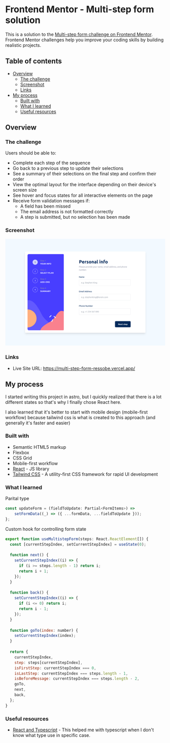 # Frontend Mentor - Multi-step form solution

This is a solution to the [Multi-step form challenge on Frontend Mentor](https://www.frontendmentor.io/challenges/multistep-form-YVAnSdqQBJ). Frontend Mentor challenges help you improve your coding skills by building realistic projects.

## Table of contents

- [Overview](#overview)
  - [The challenge](#the-challenge)
  - [Screenshot](#screenshot)
  - [Links](#links)
- [My process](#my-process)
  - [Built with](#built-with)
  - [What I learned](#what-i-learned)
  - [Useful resources](#useful-resources)

## Overview

### The challenge

Users should be able to:

- Complete each step of the sequence
- Go back to a previous step to update their selections
- See a summary of their selections on the final step and confirm their order
- View the optimal layout for the interface depending on their device's screen size
- See hover and focus states for all interactive elements on the page
- Receive form validation messages if:
  - A field has been missed
  - The email address is not formatted correctly
  - A step is submitted, but no selection has been made

### Screenshot

![](./screenshot.png)

### Links

- Live Site URL: https://multi-step-form-ressobe.vercel.app/

## My process

I started writing this project in astro, but I quickly realized that there is a lot different states so
that's why I finally chose React here.

I also learned that it's better to start with mobile design (mobile-first workflow) because tailwind css is what is created
to this approach (and generally it's faster and easier)

### Built with

- Semantic HTML5 markup
- Flexbox
- CSS Grid
- Mobile-first workflow
- [React](https://github.com/facebook/react) - JS library
- [Tailwind CSS](https://github.com/tailwindlabs/tailwindcss) - A utility-first CSS framework for rapid UI development

### What I learned

Parital type

```js
const updateForm = (fieldToUpdate: Partial<FormItems>) =>
    setFormData((_) => ({ ...formData, ...fieldToUpdate }));
};
```

Custom hook for controlling form state

```js
export function useMultistepForm(steps: React.ReactElement[]) {
  const [currentStepIndex, setCurrentStepIndex] = useState(0);

  function next() {
    setCurrentStepIndex((i) => {
      if (i >= steps.length - 1) return i;
      return i + 1;
    });
  }

  function back() {
    setCurrentStepIndex((i) => {
      if (i <= 0) return i;
      return i - 1;
    });
  }

  function goTo(index: number) {
    setCurrentStepIndex(index);
  }

  return {
    currentStepIndex,
    step: steps[currentStepIndex],
    isFirstStep: currentStepIndex === 0,
    isLastStep: currentStepIndex === steps.length - 1,
    isBeforeMessage: currentStepIndex === steps.length - 2,
    goTo,
    next,
    back,
  };
}

```

### Useful resources

- [React and Typescript](https://react-typescript-cheatsheet.netlify.app/) - This helped me with typescript when I don't know what type use in specific case.
